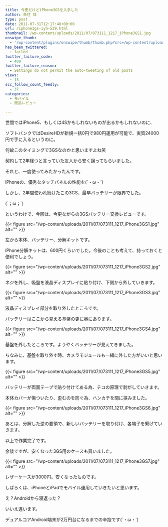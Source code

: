 ```yaml
---
title: 今更だけどiPhone3GSを入手した
author: 魚住 惇
type: post
date: 2011-07-31T12:17:48+00:00
url: /iphone3gs-iyh-539.html
thumbnail: /wp-content/uploads/2011/07/073111_1217_iPhone3GS1.jpg
onswipe_thumb:
  - '/wp-content/plugins/onswipe/thumb/thumb.php?src=/wp-content/uploads/2011/07/073111_1217_iPhone3GS7.jpg&amp;w=600&amp;h=800&amp;zc=1&amp;q=75&amp;f=0'
has_been_twittered:
  - failed
twitter_failure_code:
  - 400
twitter_failure_reason:
  - Settings do not permit the auto-tweeting of old posts
views:
  - 13
scc_follow_count_feedly:
  - 37
categories:
  - モバイル
  - 商品レビュー

---
```

世間ではiPhone5、もしくは4Sかもしれないものが出るかもしれないのに、</p> 

ソフトバンクではDesireHDが新規一括0円で980円運用が可能で、実質24000円で手に入るというのに。</p> 

何故このタイミングで3GSなのかと思いますよね笑</p> 

<!--more--></p> 

契約して2年経つと言っていた友人から安く譲ってもらいました。</p> 

それと、一度使ってみたかったんです。

iPhoneの、優秀なタッチパネルの性能を(\`・ω・´)</p> 

しかし、2年間使われ続けたこの3GS、最早バッテリーが限界でした。

(´；ω；\`)</p> 

というわけで、今回は、今更ながらの3GSバッテリー交換レビューです。</p> 

{{< figure src="/wp-content/uploads/2011/07/073111_1217_iPhone3GS1.jpg" alt="" >}} 

左から本体、バッテリー、分解キットです。</p> 

iPhone分解キットは、600円くらいでした。今後のことも考えて、持っておくと便利でしょう。</p> 

{{< figure src="/wp-content/uploads/2011/07/073111_1217_iPhone3GS2.jpg" alt="" >}} 

ネジを外し、吸盤を液晶ディスプレイに貼り付け、下側から外していきます。</p> 

{{< figure src="/wp-content/uploads/2011/07/073111_1217_iPhone3GS3.jpg" alt="" >}} 

液晶ディスプレイ部分を取り外したところです。

バッテリーはここから見える基盤の更に奥にあります。</p> 

{{< figure src="/wp-content/uploads/2011/07/073111_1217_iPhone3GS4.jpg" alt="" >}} 

基盤を外したところです。ようやくバッテリーが見えてきました。

ちなみに、基盤を取り外す時、カメラモジュールも一緒に外した方がいいと思います。</p> 

{{< figure src="/wp-content/uploads/2011/07/073111_1217_iPhone3GS5.jpg" alt="" >}} 

バッテリーが両面テープで貼り付けてある為、テコの原理で剥がしていきます。

本体カバーが傷ついたり、歪むのを防ぐ為、ハンカチを間に挟みました。</p> 

{{< figure src="/wp-content/uploads/2011/07/073111_1217_iPhone3GS6.jpg" alt="" >}} 

あとは、分解した逆の要領で、新しいバッテリーを取り付け、各端子を繋げていきます。</p> 

以上で作業完了です。</p> 

余談ですが、安くなった3GS用のケースも買いました。

{{< figure src="/wp-content/uploads/2011/07/073111_1217_iPhone3GS7.jpg" alt="" >}} 

レザーケースが3000円。安くなったものです。</p> 

しばらくは、iPhoneとiPadでモバイル運用していきたいと思います。

え？Androidから寝返った？</p> 

いいえ違います。</p> 

デュアルコアAndroid端末が2万円台になるまでの辛抱です(\`・ω・´)
